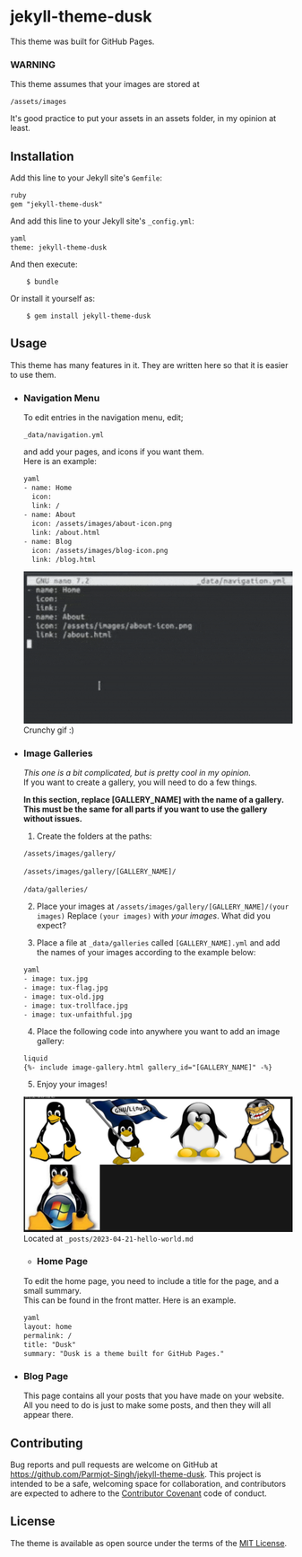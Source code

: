 # jekyll-theme-dusk
This theme was built for GitHub Pages.

### WARNING
This theme assumes that your images are stored at
````
/assets/images
````
It's good practice to put your assets in an assets folder, in my opinion at least.

## Installation

Add this line to your Jekyll site's `Gemfile`:
```
ruby
gem "jekyll-theme-dusk"
```
And add this line to your Jekyll site's `_config.yml`:
```
yaml
theme: jekyll-theme-dusk
```
And then execute:
```
    $ bundle
```
Or install it yourself as:
```
    $ gem install jekyll-theme-dusk
```
## Usage

This theme has many features in it. They are written here so that it is easier to use them.

- ### Navigation Menu
  To edit entries in the navigation menu, edit;
  ```
  _data/navigation.yml
  ```
  and add your pages, and icons if you want them.  
  Here is an example:
  ```
  yaml
  - name: Home
    icon: 
    link: /
  - name: About
    icon: /assets/images/about-icon.png
    link: /about.html
  - name: Blog
    icon: /assets/images/blog-icon.png
    link: /blog.html
  ```
  ![Editing the navigation menu, as a GIF](.readme/edit-nav.gif "Edit the navigation menu")  
  Crunchy gif :)

- ### Image Galleries

  *This one is a bit complicated, but is pretty cool in my opinion.*  
  If you want to create a gallery, you will need to do a few things.
  
  **In this section, replace [GALLERY_NAME] with the name of a gallery. This must be the same for all parts if you want to use the gallery without issues.**
  
  1. Create the folders at the paths:
  ```
  /assets/images/gallery/
  
  /assets/images/gallery/[GALLERY_NAME]/
  
  /data/galleries/
  ```
  2. Place your images at ```/assets/images/gallery/[GALLERY_NAME]/(your images)```
  Replace ```(your images)``` with *your images*. What did you expect?
  
  3. Place a file at ```_data/galleries``` called ```[GALLERY_NAME].yml``` and add the names of your images according to the example below:
  ```
  yaml
  - image: tux.jpg
  - image: tux-flag.jpg
  - image: tux-old.jpg
  - image: tux-trollface.jpg
  - image: tux-unfaithful.jpg
  ```
  
  4. Place the following code into anywhere you want to add an image gallery:
  ```
  liquid
  {%- include image-gallery.html gallery_id="[GALLERY_NAME]" -%}
  ```
  
  5. Enjoy your images!
  
  ![Example of image gallery feature](.readme/image-gallery.png "Example of image gallery feature")
  Located at ```_posts/2023-04-21-hello-world.md```
  
  - ### Home Page

  To edit the home page, you need to include a title for the page, and a small summary.  
  This can be found in the front matter. Here is an example.
  ```
  yaml
  layout: home
  permalink: /
  title: "Dusk"
  summary: "Dusk is a theme built for GitHub Pages."
  ```

- ### Blog Page

  This page contains all your posts that you have made on your website. All you need to do is just to make some posts, and then they will all appear there.

## Contributing

Bug reports and pull requests are welcome on GitHub at https://github.com/Parmjot-Singh/jekyll-theme-dusk. This project is intended to be a safe, welcoming space for collaboration, and contributors are expected to adhere to the [Contributor Covenant](https://www.contributor-covenant.org/) code of conduct.

## License

The theme is available as open source under the terms of the [MIT License](https://opensource.org/licenses/MIT).
